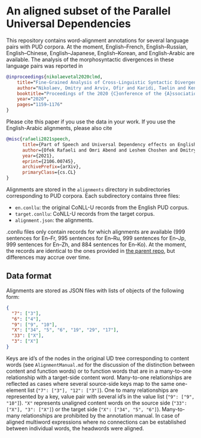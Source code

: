 # An aligned subset of the Parallel Universal Dependencies

This repository contains word-alignment annotations for several language pairs
with PUD corpora.  At the moment, English–French, English–Russian,
English–Chinese, English–Japanese, English–Korean, and English-Arabic are available. The
analysis of the morphosyntactic divergences in these language pairs was reported
in

```bibtex
@inproceedings{nikolaevetal2020clmd,
	title="Fine-Grained Analysis of Cross-Linguistic Syntactic Divergences",
	author="Nikolaev, Dmitry and Arviv, Ofir and Karidi, Taelin and Kenneth, Neta and Mitnik, Veronika and Saeboe, Lilja Maria and Abend, Omri",
	booktitle="Proceedings of the 2020 {C}onference of the {A}ssociation for {C}omputational {L}inguistics",
	year="2020",
	pages="1159–1176"
}	
```

Please cite this paper if you use the data in your work. If you use the English-Arabic alignments, please also cite

```bibtex
@misc{rafaeli2021speech,
      title={Part of Speech and Universal Dependency effects on English Arabic Machine Translation}, 
      author={Ofek Rafaeli and Omri Abend and Leshem Choshen and Dmitry Nikolaev},
      year={2021},
      eprint={2106.00745},
      archivePrefix={arXiv},
      primaryClass={cs.CL}
}
```

Alignments are stored in the `alignments` directory in subdirectories
corresponding to PUD corpora. Each subdirectory contains three files:

* `en.conllu`: the original CoNLL-U records from the English PUD corpus.
* `target.conllu`: CoNLL-U records from the target corpus.
* `alignment.json`: the alignments.

.conllu files only contain records for which alignments are available (999
sentences for En–Fr, 995 sentences for En–Ru, 999 sentences for En–Jp, 999
sentences for En–Zh, and 884 sentences for En–Ko). At the moment, the records
are identical to the ones provided in [the parent repo](https://github.com/UniversalDependencies),
but differences may accrue over time.

## Data format

Alignments are stored as JSON files with lists of objects of the following form:

```json
{
  "7": ["3"],
  "6": ["4"],
  "9": ["9", "10"],
  "X": ["34", "5", "6", "19", "29", "17"], 
  "33": ["X"], 
  "3": ["X"]
}
```

Keys are id’s of the nodes in the original UD tree corresponding to content
words (see `AlignmentManual.md` for the discussion of the distinction between
content and function words) or to function words that are in a many-to-one
relationship with a target-side content word. Many-to-one relationships are
reflected as cases where several source-side keys map to the same one-element
list (`"7": ["3"], "12": ["3"]`). One to many relationships are represented by a
key, value pair with several id’s in the value list (`"9": ["9", "10"]`). `"X"`
represents unaligned content words on the source side (`"33": ["X"], "3":
["X"]`) or the target side (`"X": ["34", "5", "6"]`). Many-to-many relationships
are prohibited by the annotation manual. In case of aligned multiword
expressions where no connections can be established between individual words,
the headwords were aligned.
